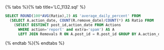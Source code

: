 {% tabs %}{% tab title='LC_1132.sql' %}

```sql
SELECT ROUND(100*AVG(Ratio),2) AS 'average_daily_percent' FROM
  (SELECT A.action_date, COUNT(R.remove_date)/COUNT(*) AS Ratio FROM
    (SElECT DISTINCT post_id,action_date FROM Actions
      WHERE action='report' and extra='spam') AS A
      LEFT JOIN Removals R ON A.post_id = R.post_id GROUP BY A.action_date) AS B
```

{% endtab %}{% endtabs %}

